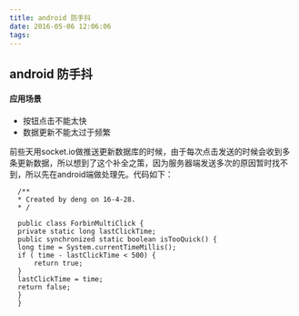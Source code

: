 ```yaml
---
title: android 防手抖
date: 2016-05-06 12:06:06
tags:
---
```


## android 防手抖

#### 应用场景

* 按钮点击不能太快
* 数据更新不能太过于频繁


前些天用socket.io做推送更新数据库的时候，由于每次点击发送的时候会收到多条更新数据，所以想到了这个补全之策，因为服务器端发送多次的原因暂时找不到，所以先在android端做处理先。代码如下：


      /**
      * Created by deng on 16-4-28.
      * /

      public class ForbinMultiClick {
      private static long lastClickTime;
      public synchronized static boolean isTooQuick() {
      long time = System.currentTimeMillis();
      if ( time - lastClickTime < 500) {
          return true;
      }
      lastClickTime = time;
      return false;
      }
      }
